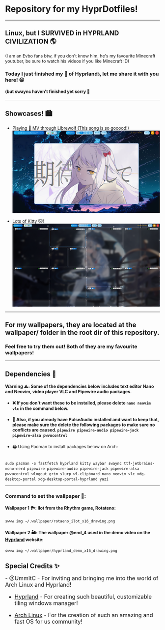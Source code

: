 # Repository for my HyprDotfiles!
---
## Linux, but I SURVIVED in HYPRLAND CIVILIZATION 🌎️
(I am an Evbo fans btw, if you don't know him, he's my favourite Minecraft youtuber, be sure to watch his videos if you like Minecraft :D)
### Today I just finished my 🍚 of Hyprland💧, let me share it with you here! 😁
#### (but swaync haven't finished yet sorry 🥲

---

## Showcases! 🏙️

- Playing 🎵 MV through Librewolf (This song is so gooood!)
![](images/playing_music.png)

- Lots of Kitty 🐱!
![](images/lots_of_kitties.png)

---

## For my wallpapers, they are located at the wallpaper/ folder in the root dir of this repository.


### Feel free to try them out! Both of they are my favourite wallpapers!

---

## Dependencies 💽

#### Warning ⚠️: Some of the dependencies below includes text editor Nano and Neovim, video player VLC and Pipewire audio packages.

- #### ❌ If you don't want these to be installed, please delete <code>nano neovim vlc</code> in the command below.

- #### 🔔 Also, if you already have PulseAudio installed and want to keep that, please make sure the delete the following packages to make sure no conflicts are caused. <code>pipewire pipewire-audio pipewire-jack pipewire-alsa pwvucontrol</code>

- 🖨️ Using Pacman to install packages below on Arch:
<code>
sudo pacman -S fastfetch hyprland kitty waybar swaync ttf-jetbrains-mono-nerd pipewire pipewire-audio pipewire-jack pipewire-alsa pwvucontrol wlogout grim slurp wl-clipboard nano neovim vlc xdg-desktop-portal xdg-desktop-portal-hyprland yazi
</code>

---

### Command to set the wallpaper 💾:

#### Wallpaper 1 🏞️: Ilot from the Rhythm game, Rotateno:
<code>swww img ~/.wallpaper/rotaeno_ilot_x16_drawing.png</code>
<br>

#### Wallpaper 2 🏜️: The wallpaper @end_4 used in the demo video on the [Hyprland](https://hyprland.org/) website:
<code>swww img ~/.wallpaper/hyprland_demo_x16_drawing.png</code>

## Special Credits ✨
<font size="4">
- @UmmItC - For inviting and bringing me into the world of Arch Linux and Hyprland!

- [Hyprland](https://hyprland.org/) - For creating such beautiful, customizable tiling windows manager!

- [Arch Linux](https://archlinux.org/) - For the creation of such an amazing and fast OS for us community!
</font>